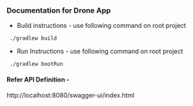 ### Documentation for Drone App

* Build instructions - use following command on root project
 
```
 ./gradlew build
```

* Run Instructions - use following command on root project

```
 ./gradlew bootRun
```

#### Refer API Definition -
http://localhost:8080/swagger-ui/index.html

